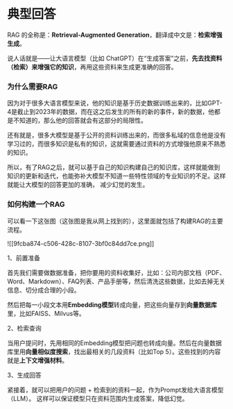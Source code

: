 # 典型回答


RAG 的全称是：**Retrieval-Augmented Generation**，翻译成中文是：**检索增强生成**。  



说人话就是——让大语言模型（比如 ChatGPT）在“生成答案”之前，**先去找资料（检索）来增强它的知识**，再用这些资料来生成更准确的回答。  



### 为什么需要RAG


因为对于很多大语言模型来说，他的知识是基于历史数据训练出来的，比如GPT-4是截止到2023年的数据，而在这之后发生的所有的新的事件，新的数据，他都是不知道的，那么他的回答就会有这部分的局限性。



还有就是，很多大模型是基于公开的资料训练出来的，而很多私域的信息他是没有学习过的，而很多知识是私有的知识，这就需要通过资料的方式增强他原来不熟悉的知识。



所以，有了RAG之后，就可以基于自己的知识构建自己的知识库，这样就能做到知识的更新和迭代，也能弥补大模型不知道一些特性领域的专业知识的不足。这样就能让大模型的回答更加的准确， 减少幻觉的发生。



### 如何构建一个RAG


可以看一下这张图（这张图是我从网上找到的），这里面就包括了构建RAG的主要流程。



![[9fcba874-c506-428c-8107-3bf0c84dd7ce.png]]





1、前置准备



首先我们需要做数据准备，把你要用的资料收集好，比如：公司内部文档（PDF、Word、Markdown）、FAQ列表、产品手册等，然后清洗这些数据，比如去掉无关信息、切分成合理的小段。



然后把每一小段文本用**Embedding模型**转成向量，把这些向量存到**向量数据库**里，比如FAISS、Milvus等。



2、检索查询



当用户提问时，先用相同的Embedding模型把问题也转成向量。然后在向量数据库里用**向量相似度搜索**，找出最相关的几段资料（比如Top 5）。这些找到的内容就是**上下文增强材料**。



3、生成回答



紧接着，就可以把用户的问题 + 检索到的资料一起，作为Prompt发给大语言模型（LLM）。 这样可以保证模型只在资料范围内生成答案，降低幻觉。 

